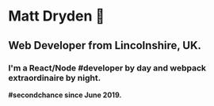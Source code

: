 # Matt Dryden 🍏

## Web Developer from Lincolnshire, UK.

### I'm a React/Node #developer by day and webpack extraordinaire by night. 

**#secondchance since June 2019.**
  

<!--
**mattdryden/mattdryden** is a ✨ _special_ ✨ repository because its `README.md` (this file) appears on your GitHub profile.

Here are some ideas to get you started:

- 🔭 I’m currently working on ...
- 🌱 I’m currently learning ...
- 👯 I’m looking to collaborate on ...
- 🤔 I’m looking for help with ...
- 💬 Ask me about ...
- 📫 How to reach me: ...
- 😄 Pronouns: ...
- ⚡ Fun fact: ...
-->
